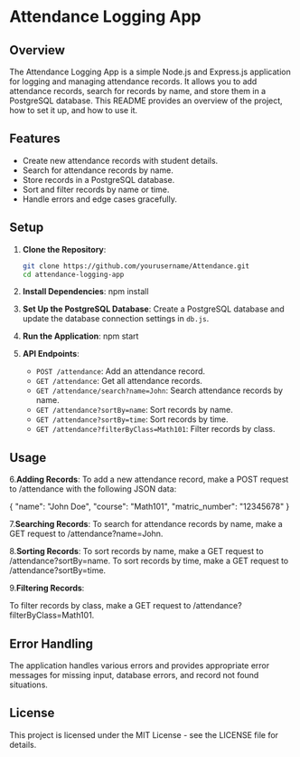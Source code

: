 # Attendance Logging App

## Overview

The Attendance Logging App is a simple Node.js and Express.js application for logging and managing attendance records. It allows you to add attendance records, search for records by name, and store them in a PostgreSQL database. This README provides an overview of the project, how to set it up, and how to use it.

## Features

- Create new attendance records with student details.
- Search for attendance records by name.
- Store records in a PostgreSQL database.
- Sort and filter records by name or time.
- Handle errors and edge cases gracefully.

## Setup

1. **Clone the Repository**:

   ```bash
   git clone https://github.com/yourusername/Attendance.git
   cd attendance-logging-app
2. **Install Dependencies**:
   npm install
3. **Set Up the PostgreSQL Database**:
    Create a PostgreSQL database and update the database connection settings in
   `db.js`.
4. **Run the Application**:
   npm start
5. **API Endpoints**:
   - `POST /attendance`: Add an attendance record.
   - `GET /attendance`: Get all attendance records.
   - `GET /attendance/search?name=John`: Search attendance records by name.
   - `GET /attendance?sortBy=name`: Sort records by name.
   - `GET /attendance?sortBy=time`: Sort records by time.
   - `GET /attendance?filterByClass=Math101`: Filter records by class.

## Usage
6.**Adding Records**:
To add a new attendance record, make a POST request to /attendance with the following JSON data:

{
  "name": "John Doe",
  "course": "Math101",
  "matric_number": "12345678"
}

7.**Searching Records**:
To search for attendance records by name, make a GET request to /attendance?name=John.

8.**Sorting Records**:
To sort records by name, make a GET request to /attendance?sortBy=name.
To sort records by time, make a GET request to /attendance?sortBy=time.

9.**Filtering Records**:

To filter records by class, make a GET request to /attendance?filterByClass=Math101.

## Error Handling
The application handles various errors and provides appropriate error messages for missing input, database errors, and record not found situations.

## License
This project is licensed under the MIT License - see the LICENSE file for details.





   
